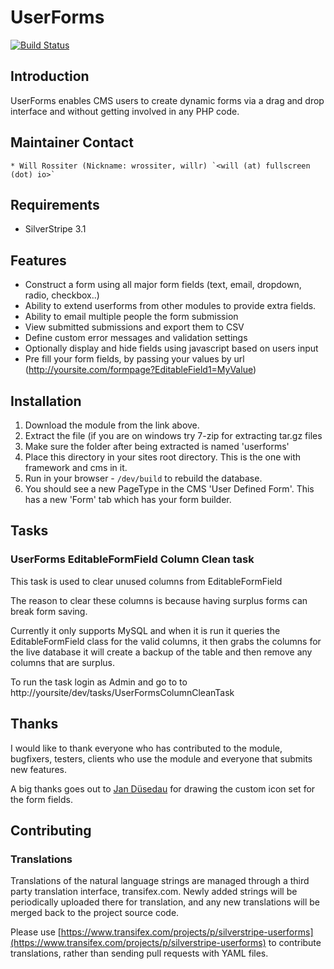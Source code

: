 # UserForms

[![Build Status](https://secure.travis-ci.org/silverstripe/silverstripe-userforms.png?branch=master)](http://travis-ci.org/silverstripe/silverstripe-userforms)

## Introduction

UserForms enables CMS users to create dynamic forms via a drag and drop interface 
and without getting involved in any PHP code.

## Maintainer Contact

	* Will Rossiter (Nickname: wrossiter, willr) `<will (at) fullscreen (dot) io>`

## Requirements

 * SilverStripe 3.1

## Features

*  Construct a form using all major form fields (text, email, dropdown, radio, checkbox..)
*  Ability to extend userforms from other modules to provide extra fields.
*  Ability to email multiple people the form submission
*  View submitted submissions and export them to CSV
*  Define custom error messages and validation settings
*  Optionally display and hide fields using javascript based on users input
*  Pre fill your form fields, by passing your values by url (http://yoursite.com/formpage?EditableField1=MyValue)

## Installation

 1.  Download the module from the link above. 
 2.  Extract the file (if you are on windows try 7-zip for extracting tar.gz files
 3.  Make sure the folder after being extracted is named 'userforms' 
 4.  Place this directory in your sites root directory. This is the one with framework and cms in it.
 5.  Run in your browser - `/dev/build` to rebuild the database. 
 6.  You should see a new PageType in the CMS 'User Defined Form'. This has a new 'Form' tab which has your form builder.

## Tasks

### UserForms EditableFormField Column Clean task ###

This task is used to clear unused columns from EditableFormField

The reason to clear these columns is because having surplus forms can break form saving.

Currently it only supports MySQL and when it is run it queries the EditableFormField class for the valid columns,
it then grabs the columns for the live database it will create a backup of the table and then remove any columns that
are surplus.

To run the task login as Admin and go to to http://yoursite/dev/tasks/UserFormsColumnCleanTask

## Thanks

I would like to thank everyone who has contributed to the module, bugfixers, 
testers, clients who use the module and everyone that submits new features.

A big thanks goes out to [Jan Düsedau](http://eformation.de) for drawing 
the custom icon set for the form fields.

## Contributing

### Translations

Translations of the natural language strings are managed through a third party translation interface, transifex.com. Newly added strings will be periodically uploaded there for translation, and any new translations will be merged back to the project source code.

Please use [https://www.transifex.com/projects/p/silverstripe-userforms](https://www.transifex.com/projects/p/silverstripe-userforms) to contribute translations, rather than sending pull requests with YAML files.
